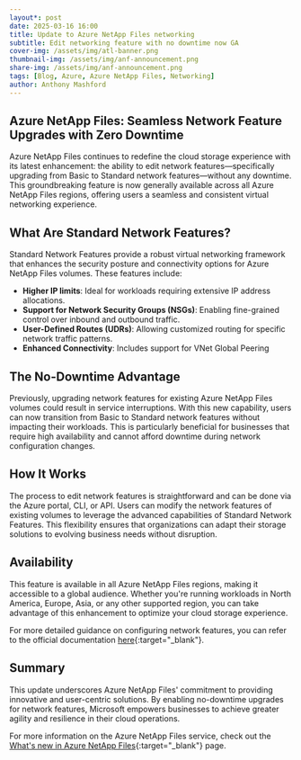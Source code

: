 ```yaml
---
layout*: post
date: 2025-03-16 16:00
title: Update to Azure NetApp Files networking
subtitle: Edit networking feature with no downtime now GA
cover-img: /assets/img/atl-banner.png
thumbnail-img: /assets/img/anf-announcement.png
share-img: /assets/img/anf-announcement.png
tags: [Blog, Azure, Azure NetApp Files, Networking]
author: Anthony Mashford
---
```


## Azure NetApp Files: Seamless Network Feature Upgrades with Zero Downtime

Azure NetApp Files continues to redefine the cloud storage experience with its latest enhancement: the ability to edit network features—specifically upgrading from Basic to Standard network features—without any downtime. This groundbreaking feature is now generally available across all Azure NetApp Files regions, offering users a seamless and consistent virtual networking experience.

## What Are Standard Network Features?

Standard Network Features provide a robust virtual networking framework that enhances the security posture and connectivity options for Azure NetApp Files volumes. These features include:

- **Higher IP limits**: Ideal for workloads requiring extensive IP address allocations.
- **Support for Network Security Groups (NSGs)**: Enabling fine-grained control over inbound and outbound traffic.
- **User-Defined Routes (UDRs)**: Allowing customized routing for specific network traffic patterns.
- **Enhanced Connectivity**: Includes support for VNet Global Peering

## The No-Downtime Advantage

Previously, upgrading network features for existing Azure NetApp Files volumes could result in service interruptions. With this new capability, users can now transition from Basic to Standard network features without impacting their workloads. This is particularly beneficial for businesses that require high availability and cannot afford downtime during network configuration changes.

## How It Works

The process to edit network features is straightforward and can be done via the Azure portal, CLI, or API. Users can modify the network features of existing volumes to leverage the advanced capabilities of Standard Network Features. This flexibility ensures that organizations can adapt their storage solutions to evolving business needs without disruption.

## Availability

This feature is available in all Azure NetApp Files regions, making it accessible to a global audience. Whether you're running workloads in North America, Europe, Asia, or any other supported region, you can take advantage of this enhancement to optimize your cloud storage experience.

For more detailed guidance on configuring network features, you can refer to the official documentation [here](https://learn.microsoft.com/en-us/azure/azure-netapp-files/configure-network-features){:target="_blank"}.

## Summary

This update underscores Azure NetApp Files' commitment to providing innovative and user-centric solutions. By enabling no-downtime upgrades for network features, Microsoft empowers businesses to achieve greater agility and resilience in their cloud operations.

For more information on the Azure NetApp Files service, check out the [What's new in Azure NetApp Files](https://learn.microsoft.com/en-us/azure/azure-netapp-files/whats-new){:target="_blank"} page.
